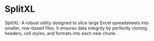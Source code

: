 # SplitXL
SplitXL: A robust utility designed to slice large Excel spreadsheets into smaller, row-based files. It ensures data integrity by perfectly cloning headers, cell styles, and formats into each new chunk.
